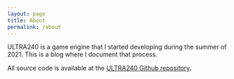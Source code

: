 ```yaml
---
layout: page
title: About
permalink: /about
---
```


ULTRA240 is a game engine that I started developing during the summer of 2021.
This is a blog where I document that process.

All source code is available at the [ULTRA240 Github repository](https://github.com/3snowp7im/ultra240).
